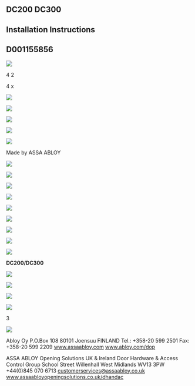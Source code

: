 ## DC200 DC300

## Installation Instructions

## D001155856

![](_page_0_Figure_3.jpeg)

4 2

4 x

![](_page_0_Picture_4.jpeg)

![](_page_1_Figure_0.jpeg)

![](_page_1_Figure_1.jpeg)

![](_page_1_Figure_2.jpeg)

![](_page_1_Figure_3.jpeg)

Made by ASSA ABLOY

![](_page_1_Figure_4.jpeg)

![](_page_1_Figure_5.jpeg)

![](_page_1_Figure_6.jpeg)

![](_page_1_Figure_7.jpeg)

![](_page_1_Figure_8.jpeg)

![](_page_1_Picture_9.jpeg)

![](_page_1_Picture_10.jpeg)

![](_page_1_Picture_11.jpeg)

![](_page_2_Picture_0.jpeg)

**DC200/DC300**

![](_page_2_Figure_2.jpeg)

![](_page_2_Picture_3.jpeg)

![](_page_3_Figure_0.jpeg)

![](_page_3_Picture_1.jpeg)

3

![](_page_3_Picture_2.jpeg)

Abloy Oy P.O.Box 108 80101 Joensuu FINLAND Tel.: +358-20 599 2501 Fax: +358-20 599 2209 www.assaabloy.com www.abloy.com/dop

ASSA ABLOY Opening Solutions UK & Ireland Door Hardware & Access Control Group School Street Willenhall West Midlands WV13 3PW +44(0)845 070 6713 customerservices@assaabloy.co.uk www.assaabloyopeningsolutions.co.uk/dhandac